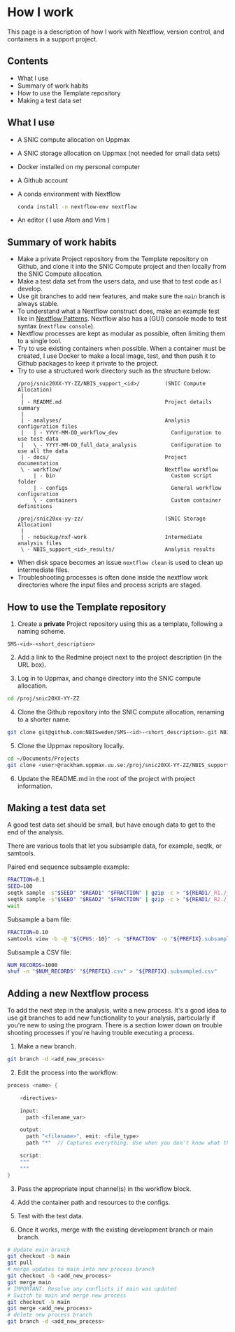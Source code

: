 # How I work

This page is a description of how I work with Nextflow, version control, and containers
in a support project.

## Contents

* What I use
* Summary of work habits
* How to use the Template repository
* Making a test data set

## What I use

* A SNIC compute allocation on Uppmax
* A SNIC storage allocation on Uppmax (not needed for small data sets)
* Docker installed on my personal computer
* A Github account
* A conda environment with Nextflow

  ```bash
  conda install -n nextflow-env nextflow
  ```
* An editor ( I use Atom and Vim )

## Summary of work habits

* Make a private Project repository from the Template repository on Github,
and clone it into the SNIC Compute project and then locally from the SNIC Compute allocation.
* Make a test data set from the users data, and use that to test code as I develop.
* Use git branches to add new features, and make sure the `main` branch is always stable.
* To understand what a Nextflow construct does, make an example test like in [Nextflow Patterns](http://nextflow-io.github.io/patterns/index.html). Nextflow also has a (GUI) console mode to test syntax (`nextflow console`).
* Nextflow processes are kept as modular as possible, often limiting them to a single tool.
* Try to use existing containers when possible. When a container must be created, I use Docker to make
a local image, test, and then push it to Github packages to keep it private to the project.
* Try to use a structured work directory such as the structure below:
    ```
    /proj/snic20XX-YY-ZZ/NBIS_support_<id>/        (SNIC Compute Allocation)
     |
     | - README.md                                 Project details summary
     |
     | - analyses/                                 Analysis configuration files
     |   | - YYYY-MM-DD_workflow_dev                 Configuration to use test data
     |   \ - YYYY-MM-DD_full_data_analysis           Configuration to use all the data
     | - docs/                                     Project documentation
     \ - workflow/                                 Nextflow workflow
         | - bin                                     Custom script folder
         | - configs                                 General workflow configuration
         \ - containers                              Custom container definitions

    /proj/snic20xx-yy-zz/                          (SNIC Storage Allocation)
     |
     | - nobackup/nxf-work                         Intermediate analysis files
     \ - NBIS_support_<id>_results/                Analysis results
    ```
* When disk space becomes an issue `nextflow clean` is used to clean up intermediate files.
* Troubleshooting processes is often done inside the nextflow work directories where the
input files and process scripts are staged.

## How to use the Template repository

1. Create a **private** Project repository using this as a template, following a naming scheme.

  ```
  SMS-<id>-<short_description>
  ```

2. Add a link to the Redmine project next to the project description (in the URL box).

3. Log in to Uppmax, and change directory into the SNIC compute allocation.

  ```bash
  cd /proj/snic20XX-YY-ZZ
  ```

4. Clone the Github repository into the SNIC compute allocation, renaming to a shorter name.

  ```bash
  git clone git@github.com:NBISweden/SMS-<id>-<short_description>.git NBIS_support_<id>
  ```

5. Clone the Uppmax repository locally.

  ```bash
  cd ~/Documents/Projects
  git clone <user>@rackham.uppmax.uu.se:/proj/snic20XX-YY-ZZ/NBIS_support_<id>
  ```

6. Update the README.md in the root of the project with project information.

## Making a test data set

A good test data set should be small, but have enough data to get to the end of the analysis.

There are various tools that let you subsample data, for example, seqtk, or samtools.

Paired end sequence subsample example:
```bash
FRACTION=0.1
SEED=100
seqtk sample -s"$SEED" "$READ1" "$FRACTION" | gzip -c > "${READ1/_R1./_R1.subsampled.}" &
seqtk sample -s"$SEED" "$READ2" "$FRACTION" | gzip -c > "${READ1/_R2./_R2.subsampled.}"
wait
```

Subsample a bam file:
```bash
FRACTION=0.10
samtools view -b -@ "${CPUS:-10}" -s "$FRACTION" -o "${PREFIX}.subsampled.subreads.bam" "${PREFIX}.subreads.bam"
```

Subsample a CSV file:
```bash
NUM_RECORDS=1000
shuf -n "$NUM_RECORDS" "${PREFIX}.csv" > "${PREFIX}.subsampled.csv"  
```

## Adding a new Nextflow process

To add the next step in the analysis, write a new process.
It's a good idea to use git branches to add new functionality to your analysis,
particularly if you're new to using the program. There is a section lower down
on trouble shooting processes if you're having trouble executing a process.

1. Make a new branch.

  ```bash
  git branch -d <add_new_process>
  ```

2. Edit the process into the workflow:

  ```groovy
  process <name> {

	  <directives>

	  input:
	    path <filename_var>

	  output:
	    path "<filename>", emit: <file_type>
	    path "*"  // Captures everything. Use when you don't know what the output is.

	  script:
	  """
	  """
  }
  ```

3. Pass the appropriate input channel(s) in the workflow block.

4. Add the container path and resources to the configs.

5. Test with the test data.

6. Once it works, merge with the existing development branch or main branch.

```bash
# Update main branch
git checkout -b main
git pull
# merge updates to main into new process branch
git checkout -b <add_new_process>
git merge main
# IMPORTANT: Resolve any conflicts if main was updated
# Switch to main and merge new process
git checkout -b main
git merge <add_new_process>
# delete new process branch
git branch -d <add_new_process>
```
